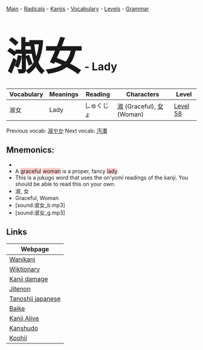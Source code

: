 <style> bigfont {font-size: 100px}</style>
[Main](../README.md) -
[Radicals](../radicals.md) -
[Kanjis](../kanjis.md) -
[Vocabulary](../vocabulary.md) -
[Levels](../levels.md) -
[Grammar](../grammar.md)
# <bigfont> 淑女</bigfont> - Lady 

| Vocabulary | Meanings | Reading | Characters | Level |
| --- | --- | --- | --- | --- |
| 淑女 | Lady | しゅくじょ |  [淑](../kanjis/淑.md) (Graceful), [女](../kanjis/女.md) (Woman) | [Level 58](../levels/wk_level58.md) |

Previous vocab: [淑やか](淑やか.md) Next vocab: [汚濁](汚濁.md) 

## Mnemonics:

* 
* A <span style="background-color:#ffcccb"> graceful</span> <span style="background-color:#ffcccb"> woman</span> is a proper, fancy <span style="background-color:#ffcccb"> lady</span>.
* This is a jukugo word that uses the on'yomi readings of the kanji. You should be able to read this on your own.
* 淑, 女
* Graceful, Woman
* [sound:淑女_b.mp3]
* [sound:淑女_g.mp3]


## Links 

| Webpage |
| --- |
| [Wanikani          ](https://www.wanikani.com/kanji/淑女) |
| [Wiktionary        ](https://en.wiktionary.org/wiki/淑女) |
| [Kanji damage      ](http://www.kanjidamage.com/kanji/search?utf8=✓&q=淑女) |
| [Jitenon           ](https://jitenon.com/kanji/淑女) |
| [Tanoshii japanese ](https://www.tanoshiijapanese.com/dictionary/kanji.cfm?k=淑女) |
| [Baike             ](https://baike.baidu.com/item/淑女) |
| [Kanji Alive       ](https://app.kanjialive.com/淑女) |
| [Kanshudo          ](https://www.kanshudo.com/searchmn?q=淑女) |
| [Koohii            ](https://kanji.koohii.com/study/kanji/淑女) |
